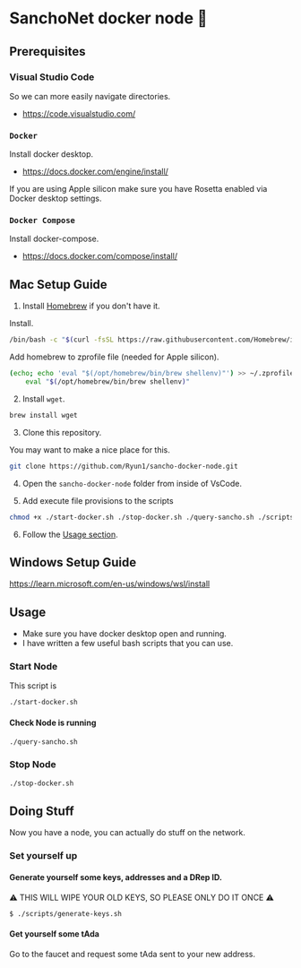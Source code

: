 
# SanchoNet docker node 🤠

## Prerequisites

### Visual Studio Code

So we can more easily navigate directories.
- https://code.visualstudio.com/

### `Docker`

Install docker desktop.
- https://docs.docker.com/engine/install/

If you are using Apple silicon make sure you have Rosetta enabled via Docker desktop settings.

### `Docker Compose`

Install docker-compose.
- https://docs.docker.com/compose/install/

## Mac Setup Guide

1. Install [Homebrew](https://brew.sh/) if you don't have it.

Install.
```zsh
/bin/bash -c "$(curl -fsSL https://raw.githubusercontent.com/Homebrew/install/HEAD/install.sh)"
```

Add homebrew to zprofile file (needed for Apple silicon).
```zsh
(echo; echo 'eval "$(/opt/homebrew/bin/brew shellenv)"') >> ~/.zprofile
    eval "$(/opt/homebrew/bin/brew shellenv)"
```

2. Install `wget`.

```zsh
brew install wget
```

3. Clone this repository.

You may want to make a nice place for this.
```zsh
git clone https://github.com/Ryun1/sancho-docker-node.git
```

4. Open the `sancho-docker-node` folder from inside of VsCode.

5. Add execute file provisions to the scripts
```zsh
chmod +x ./start-docker.sh ./stop-docker.sh ./query-sancho.sh ./scripts/*
```

6. Follow the [Usage section](#usage).

## Windows Setup Guide

https://learn.microsoft.com/en-us/windows/wsl/install


## Usage
- Make sure you have docker desktop open and running.
- I have written a few useful bash scripts that you can use.

### Start Node

This script is 

```bash
./start-docker.sh
```

#### Check Node is running

```bash
./query-sancho.sh
```

### Stop Node
```bash
./stop-docker.sh
```

## Doing Stuff

Now you have a node, you can actually do stuff on the network.

### Set yourself up

#### Generate yourself some keys, addresses and a DRep ID.

⚠️ THIS WILL WIPE YOUR OLD KEYS, SO PLEASE ONLY DO IT ONCE ⚠️

```bash
$ ./scripts/generate-keys.sh
```

#### Get yourself some tAda

Go to the faucet and request some tAda sent to your new address.

